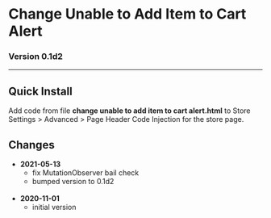 # Change Unable to Add Item to Cart Alert

### Version 0.1d2

---

## Quick Install

Add code from file **change unable to add item to cart alert.html** to
Store Settings > Advanced > Page Header Code Injection for the store page.

## Changes

<ul>
  <li>
    <strong>
      2021-05-13
      </strong>
    <ul>
      <li>
        fix MutationObserver bail check
        </li>
      <li>
        bumped version to 0.1d2
        </li>
      </ul>
    <br>
    </li -->
  <li>
    <strong>
      2020-11-01
      </strong>
    <ul>
      <li>
        initial version
        </li>
      </ul>
    </li>
  </ul>

